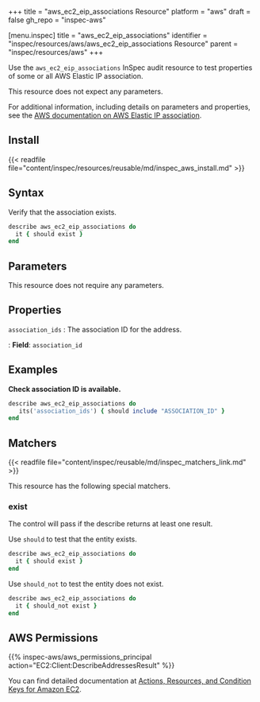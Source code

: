 +++
title = "aws_ec2_eip_associations Resource"
platform = "aws"
draft = false
gh_repo = "inspec-aws"

[menu.inspec]
title = "aws_ec2_eip_associations"
identifier = "inspec/resources/aws/aws_ec2_eip_associations Resource"
parent = "inspec/resources/aws"
+++

Use the `aws_ec2_eip_associations` InSpec audit resource to test properties of some or all AWS Elastic IP association.

This resource does not expect any parameters.

For additional information, including details on parameters and properties, see the [AWS documentation on AWS Elastic IP association](https://docs.aws.amazon.com/AWSCloudFormation/latest/UserGuide/aws-properties-ec2-eip-association.html).

## Install

{{< readfile file="content/inspec/resources/reusable/md/inspec_aws_install.md" >}}

## Syntax

Verify that the association exists.

```ruby
describe aws_ec2_eip_associations do
  it { should exist }
end
```

## Parameters

This resource does not require any parameters.

## Properties

`association_ids`
: The association ID for the address.

: **Field**: `association_id`

## Examples

**Check association ID is available.**

```ruby
describe aws_ec2_eip_associations do
   its('association_ids') { should include "ASSOCIATION_ID" }
end
```

## Matchers

{{< readfile file="content/inspec/reusable/md/inspec_matchers_link.md" >}}

This resource has the following special matchers.

### exist

The control will pass if the describe returns at least one result.

Use `should` to test that the entity exists.

```ruby
describe aws_ec2_eip_associations do
  it { should exist }
end
```

Use `should_not` to test the entity does not exist.

```ruby
describe aws_ec2_eip_associations do
  it { should_not exist }
end
```

## AWS Permissions

{{% inspec-aws/aws_permissions_principal action="EC2:Client:DescribeAddressesResult" %}}

You can find detailed documentation at [Actions, Resources, and Condition Keys for Amazon EC2](https://docs.aws.amazon.com/IAM/latest/UserGuide/list_amazonec2.html).

